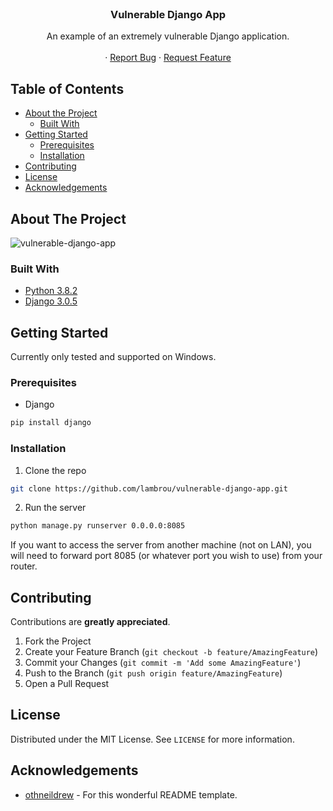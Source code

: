 <!--
*** Thanks for checking out this README Template. If you have a suggestion that would
*** make this better, please fork the repo and create a pull request or simply open
*** an issue with the tag "enhancement".
*** Thanks again! Now go create something AMAZING! :D
***
***
***
*** To avoid retyping too much info. Do a search and replace for the following:
*** lambrou, vulnerable-django-app, twitter_handle, email
-->





<!-- PROJECT SHIELDS -->
<!--
*** I'm using markdown "reference style" links for readability.
*** Reference links are enclosed in brackets [ ] instead of parentheses ( ).
*** See the bottom of this document for the declaration of the reference variables
*** for contributors-url, forks-url, etc. This is an optional, concise syntax you may use.
*** https://www.markdownguide.org/basic-syntax/#reference-style-links
-->


<br />
<p align="center">

  <h3 align="center">Vulnerable Django App</h3>

  <p align="center">
    An example of an extremely vulnerable Django application.
    <br />
    <br />
    ·
    <a href="https://github.com/lambrou/vulnerable-django-app/issues">Report Bug</a>
    ·
    <a href="https://github.com/lambrou/vulnerable-django-app/issues">Request Feature</a>
  </p>
</p>



<!-- TABLE OF CONTENTS -->
## Table of Contents

* [About the Project](#about-the-project)
  * [Built With](#built-with)
* [Getting Started](#getting-started)
  * [Prerequisites](#prerequisites)
  * [Installation](#installation)
* [Contributing](#contributing)
* [License](#license)
* [Acknowledgements](#acknowledgements)



<!-- ABOUT THE PROJECT -->
## About The Project

![vulnerable-django-app](vda/core/static/core/vdss.png)

### Built With

* [Python 3.8.2](https://www.python.org/downloads/)
* [Django 3.0.5](https://www.djangoproject.com/)



<!-- GETTING STARTED -->
## Getting Started

Currently only tested and supported on Windows.

### Prerequisites

* Django
```sh
pip install django
```

### Installation

1. Clone the repo
```sh
git clone https://github.com/lambrou/vulnerable-django-app.git
```
2. Run the server
```sh
python manage.py runserver 0.0.0.0:8085
```
If you want to access the server from another machine (not on LAN), you will need to forward port 8085 (or whatever port you wish to use) from your router.




<!-- CONTRIBUTING -->
## Contributing

Contributions are **greatly appreciated**.

1. Fork the Project
2. Create your Feature Branch (`git checkout -b feature/AmazingFeature`)
3. Commit your Changes (`git commit -m 'Add some AmazingFeature'`)
4. Push to the Branch (`git push origin feature/AmazingFeature`)
5. Open a Pull Request



<!-- LICENSE -->
## License

Distributed under the MIT License. See `LICENSE` for more information.




<!-- ACKNOWLEDGEMENTS -->
## Acknowledgements

* [othneildrew](https://github.com/othneildrew/Best-README-Template) - For this wonderful README template.